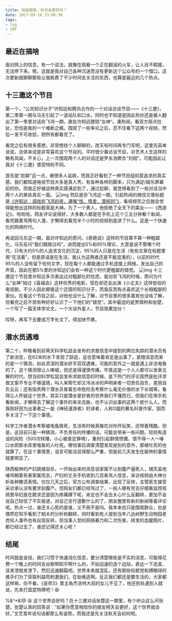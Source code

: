 ```yaml
---
title: 拾级随笔：秋天会更好吗？
date: 2017-09-18 23:06:36
tags:
- log
- 10F
---
```

## 最近在搞啥
面对网上的信息，有一个说法，就像在观看一个正在翻滚的火车，让人目不暇接，无法停下来。嗯，这就是我对自己各种沉迷而没有更新这个公众号的一个借口。这次更新就聊聊那些让我耗费了不少时间去关注的东西，也算是最近的几个热点。

## 十三邀这个节目
第一个，“公共知识分子”许知远和腾讯合作的一个对话访谈节目——《十三邀》，第二季第一期与马东引起了一波站队和口水，同时也不知道是因此热炒还是被人翻出了第一季里对话俞飞鸿一期，直批许知远猥琐“女神”。凑热闹，看双方观点拉扯，恐怕是我的一个难断之瘾。围观了一些争论之后，忍不住看下这两个视频，然后一发不可收拾，把所有都看完了。

看完之后有很多感想，非常想找个人聊聊的，改天有时间再专门写吧，这里先简单说说。总体来说是非常喜欢这个节目的。平时很少看访谈节目，对艺术人生这样的略有风闻，不关心，上一次围观两个人的对话还是罗永浩欺负“刘翔”。可能因此让我对《十三邀》感受特别不同。

首先是“尬聊”这一点，被很多人诟病，而我正好看到了一种节目组刻意追求的真实感。我们都知道电视节目大多是真人秀，有各种各样的脚本，只为满足/娱乐屏幕前的你。而我正好被这种真实感满足到了，通过尬聊，我觉得看到了一些对话当中两个人的某些真实一面。
![img](/images/13yao1.jpg)
然后是俞飞鸿这一期，引起热闹的微信文章标题是[《许知远：调戏俞飞鸿初夜，满嘴“性、情爱、潜规则”》](http://k.sina.com.cn/article_5872812692_15e0c0294001001fkp.html)，看视频完之后就会觉得能想出这样的标题真是大神。为了一个男人，他拒绝了全天下的美女——《西游记》。哈哈哈。网友评论说得好，大多数人都是在手机上花个三五分钟看个新闻，看完跟着骂两句人渣，才懒得去看完半个小时的视频到底讲了什么。这是一个快速化的网络时代。

再说回马东这一期，面对许知远的质问，《奇葩说》这样的节目算不算一种粗鄙化，马东反问“我们精致过吗”，进而提出5%和95%理论，大意是说不管哪个时代，只有大约5%的人追求文化的沉淀，95%的人只是在生活（有些文章在标题里用“在活着”，但是原话是在生活，我认为这两者还是不能混淆的），以前的时代95%的人没有留下任何文字，现在每个人都能通过手机连接上网络，发出自己的声音，因此在那5%里的许知远们会有一种这个时代更粗鄙的错觉。
![img](/images/13yao2.jpg)
十三邀这个节目里许知远多次表达过对粗鄙化的忧虑，面对俞飞鸿的时候，质问为什么“女神”拍过《喜福会》这样优秀的电影，现在却还会出演《小丈夫》这样低俗的电视剧。不少人因此揶揄这个迂腐的知识分子，而我反而有点喜欢这个长相粗鄙的家伙。在看这个节目之前，对他也没什么了解，对节目里的很多嘉宾也没啥了解，但看完之后不禁有种好好认识了一下他们的“错觉”。其中最逗的是贾樟柯和张楚，一个写了一篇天体学论文，一个大谈外星人，节目效果加分！

哎呀，再写下去要成万字长文了，得加快节奏。

## 潜水员遇难
第二个，昨晚看到前两天科学松鼠会发布的求救信息中提到的两位失踪的潜水员有了新消息，在62米的水下发现了踪迹，这也意味着肯定是出事了。紧随消息而来的是一个猜测，如此资深的潜水好手双双遇难，可能的意外之一就是遇上非法电鱼的了。这个猜测很让人唏嘘，但还是得谨慎传播，毕竟这是一个人人都可以发表见解的时代。想当初科学松鼠会发布求助信息的时候，底下热门的评论竟然是批评求救文案不专业不够温情，叫人来帮忙却又冷冰冰的声明来者一切责任自负，差旅自负云云；还有指责两个潜水员冒着生命危险去考察什么毫无价值的水下长城等。看得让人怀疑这个世界，其实只是潜水爱好者的世界我们不懂而已。但我们在用手机看新闻，才懒得去了解这个事件的来龙去脉，也不认识出事的这两个是什么人。而我刚好因为出事者之一是《神经漫游者》的译者，人称D姐的著名科普作家，因而多关注了一下这个事情。


科学工作者潜水考察被电鱼致死，生活有时候真像在对你开玩笑，还带着残酷。但是，这目前只是一种猜测，不负责任的传播的话，可能会带来一些问题。轻则有造谣的风险（500次转播，小心被查定罪唷），重则引起群情愤慨，恨不得一人一唾口水把那水库里电鱼的人吐死。哪怕事后调查清楚发现是别的意外，那被吐死的也就算了。在这个事情里，谣言可能没显得那么严重，但是前几天发生在榆林的事情就更明显了。


陕西榆林的产妇跳楼自杀，一开始出来的消息说家属不让剖腹产逼死人，铺天盖地唾骂朝着死者家属而去，产妇的丈夫手机收到几百条骂人信息，采访视频由大神分析各种撒谎表情。仅仅几天之后，官方公布调查结果，出现了反转，主管医生接受采访承认没有要求剖腹产。但网友们都已经骂过了，一般人哪有空去仔细看监控视频里孕妇是在跪求还是因为疼痛蹲下呢，肯定也不会去关心什么反翻转，更加不会说自己轻信了不实报道，对自己言行道歉什么的了，朋友圈里有新的新闻等着评论呢。热点一过，谁还关心死的是谁，又不熟不是吗。我本来也只是围观群众，也是偶然在知乎看到了相关的分析和翻转，同时看到有人提到当年八达岭野生动物园老虎咬人事件也有出现反转，但当事人受的网络暴力和二次伤害，转发的血腥图片，都已经过去了，谁还记得还关心呢！

## 结尾
时间就是金钱，我们习惯于快速消化信息，要分清楚哪些是不实的消息，可能得花费一个晚上的时间去谷歌啊知乎啊什么的，不如迅速的选个边站，表达一下态度，该发泄就发泄下，然后迅速翻篇吧。世界本来就混乱，还有那些标题党和搏眼球的推手们为了获取利益而刺激我们，在劫难逃啊。反正我们都还是要生活的，大家都这样嘛，你不看，《巫师3》里主角杰洛特大叔的女儿不见了，他还到处遇到人就说，先来打盘昆特牌吧！😆


%&^$%$*&!@ 😫 这个世界会好吗？在十三邀对话张楚这一期里，有个听众这么问张楚。张楚认真的回答说：“如果你愿意相信你的朋友明天会更好，这个世界就会好。”文艺青年说句话都那么有姿势。而我还是先关注秋天会如何吧。
